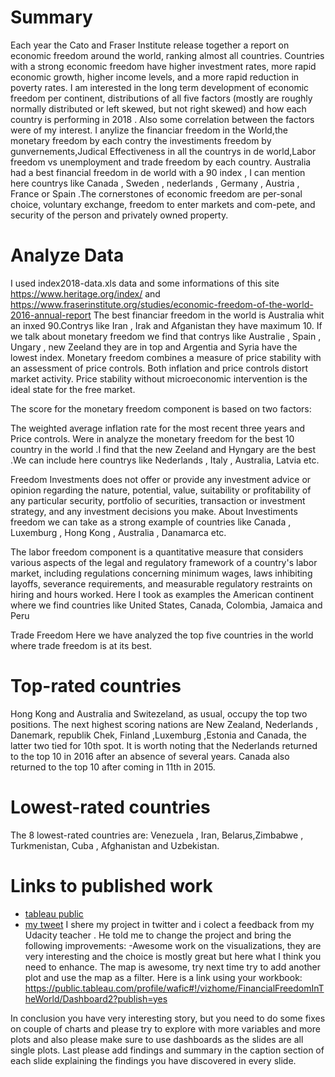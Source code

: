 
# Summary
Each year the Cato and Fraser Institute release together a report on economic freedom around the world, ranking almost all countries. Countries with a strong economic freedom have higher investment rates, more rapid economic growth, higher income levels, and a more rapid reduction in poverty rates. I am interested in the long term development of economic freedom per continent, distributions of all five factors (mostly are roughly normally distributed or left skewed, but not right skewed) and how each country is performing in 2018 . Also some correlation between the factors were of my interest.
 I anylize the financiar freedom in the World,the monetary freedom by each contry the investiments freedom by gunvernements,Judical Effectiveness in all the countrys in de world,Labor freedom vs unemployment and  trade freedom by each country.
 Australia had a best financial freedom in de world with a 90 index , I can mention here countrys like Canada , Sweden , nederlands , Germany , Austria , France or Spain .The cornerstones of economic freedom are per-sonal choice, voluntary exchange, freedom to enter markets and com-pete, and security of the person and privately owned property.

# Analyze Data
I used  index2018-data.xls data and some informations of this site https://www.heritage.org/index/ and https://www.fraserinstitute.org/studies/economic-freedom-of-the-world-2016-annual-report
The best financiar freedom in the world is Australia whit an inxed 90.Contrys like Iran , Irak and Afganistan they have maximum 10.
If we talk about monetary freedom we find that contrys like Australie , Spain , Ungary , new Zeeland they are in top and Argentia and Syria have the lowest index.
Monetary freedom combines a measure of price stability with an assessment of price controls. Both inflation and price controls distort market activity. Price stability without microeconomic intervention is the ideal state for the free market.

The score for the monetary freedom component is based on two factors:

The weighted average inflation rate for the most recent three years and
Price controls.
Were in analyze the monetary freedom for the best 10 country in the world .I find that the new Zeeland and Hyngary are the best .We can include here countrys like Nederlands , Italy , Australia, Latvia etc.

Freedom Investments does not offer or provide any investment advice or opinion regarding the nature, potential, value, suitability or profitability of any particular security, portfolio of securities, transaction or investment strategy, and any investment decisions you make.
About Investiments freedom we can take as a strong example of countries like Canada , Luxemburg , Hong Kong , Australia , Danamarca etc.

The labor freedom component is a quantitative measure that considers various aspects of the legal and regulatory framework of a country's labor market, including regulations concerning minimum wages, laws inhibiting layoffs, severance requirements, and measurable regulatory restraints on hiring and hours worked.
Here I took as examples the American continent where we find countries like United States, Canada, Colombia, Jamaica and Peru

Trade Freedom
Here we have analyzed the top five countries in the world where trade freedom is at its best.


# Top-rated countries
Hong Kong and Australia and Switezeland, as usual, occupy the top two positions. The next highest scoring nations are New Zealand, Nederlands , Danemark, republik Chek, Finland ,Luxemburg ,Estonia  and Canada, the latter two tied for 10th spot. It is worth noting that the Nederlands returned to the top 10 in 2016 after an absence of several years. Canada also returned to the top 10 after coming in 11th in 2015.

# Lowest-rated countries
The 8 lowest-rated countries are: Venezuela , Iran, Belarus,Zimbabwe , Turkmenistan, Cuba , Afghanistan and Uzbekistan.

# Links to published work
- [tableau public ](https://public.tableau.com/profile/lacramioara#!/vizhome/create-a-tableau-story/FinancialFreedomInTheWorld "tableau public")
- [my tweet](https://twitter.com/OloeriuL/status/1064755328275886081 "my tweet")
I shere my project in twitter and i colect a feedback from my Udacity teacher .
He told me to change the project and bring the following improvements:
-Awesome work on the visualizations, they are very interesting and the choice is mostly great but here what I think you need to enhance. The map is awesome, try next time try to add another plot and use the map as a filter. Here is a link using your workbook: https://public.tableau.com/profile/wafic#!/vizhome/FinancialFreedomInTheWorld/Dashboard2?publish=yes

In conclusion you have very interesting story, but you need to do some fixes on couple of charts and please try to explore with more variables and more plots and also please make sure to use dashboards as the slides are all single plots. Last please add findings and summary in the caption section of each slide explaining the findings you have discovered in every slide.